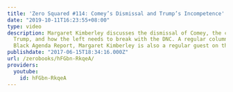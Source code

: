 ```yaml
---
title: 'Zero Squared #114: Comey’s Dismissal and Trump’s Incompetence'
date: "2019-10-11T16:23:55+08:00"
type: video
description: Margaret Kimberley discusses the dismissal of Comey, the character of
  Trump, and how the left needs to break with the DNC. A regular columnist for the
  Black Agenda Report, Margaret Kimberley is also a regular guest on the podcast.
publishdate: "2017-06-15T18:34:16.000Z"
url: /zerobooks/hFGbn-RkqeA/
providers:
  youtube:
    id: hFGbn-RkqeA
---
```

